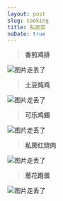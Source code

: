 ```yaml
---
layout: post
slug: cooking
title: 私房菜
noDate: true
---
```


> **香煎鸡排**

![图片走丢了](http://7xpp66.com1.z0.glb.clouddn.com/IMG_0286.JPG)

> **土豆炖鸡**

![图片走丢了](http://7xpp66.com1.z0.glb.clouddn.com/PRIeRceVTBWHVZpWPc+8Rw_thumb_236.jpg)

> **可乐鸡翅**

![图片走丢了](http://7xpp66.com1.z0.glb.clouddn.com/UNADJUSTEDNONRAW_thumb_229.jpg)

> **私房红烧肉**

![图片走丢了](http://7xpp66.com1.z0.glb.clouddn.com/UNADJUSTEDNONRAW_thumb_f1.jpg)

> **葱花跑蛋**

![图片走丢了](http://7xpp66.com1.z0.glb.clouddn.com/UNADJUSTEDNONRAW_thumb_105.jpg)
